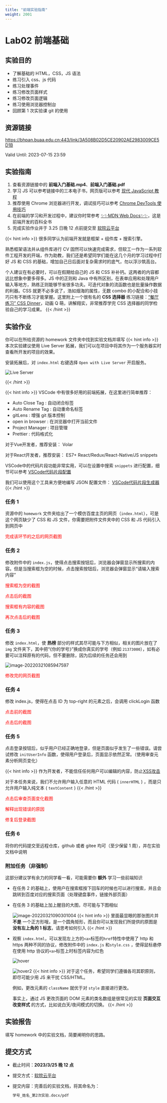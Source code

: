 ```yaml
---
title: "前端实验指南"
weight: 2001
---
```


# Lab02 前端基础

## 实验目的

- 了解基础的 HTML，CSS，JS 语法
- 练习引入 css、js 代码
- 练习处理事件
- 练习修改页面样式
- 练习修改页面逻辑
- 练习使用浏览器控制台
- 回顾第 1 次实验课 git 的使用

## 资源链接

https://bhpan.buaa.edu.cn:443/link/3A508B02D5CE20902AE2983009CE5D1B

Valid Until: 2023-07-15 23:59

## 实验指南

1. 查看资源链接中的 **前端入门基础.mp4**、**前端入门基础.pdf**
2. 学习 JS 可以参考链接中的三本电子书，网页版可以参考 <a href="https://zh.javascript.info/" target="_blank">现代 JavaScript 教程</a>
3. 推荐使用 Chrome 浏览器进行开发，调试技巧可以参考 <a href="https://www.frontendwingman.com/Chrome/" target="_blank">Chrome DevTools 使用技巧 </a>
4. 在前端的学习和开发过程中，建议你时常参考 <a href="https://developer.mozilla.org/zh-CN/" target="_blank">✨✨MDN Web Docs✨✨</a>，这是前端开发的百科全书
5. 完成实验作业并于 3.25 日晚 12 点前提交至 <a href="https://scs.buaa.edu.cn/" target="_blank">软院云平台</a>

{{< hint info >}}
很多同学认为前端开发就是框架 + 组件库 + 搜索引擎。

熟悉框架语法并从组件库进行 CV 固然可以快速完成需求，但软工一作为一系列软件工程开发的开端，作为助教，我们还是希望同学们能在这几个月的学习过程中打好 JS 和 CSS 的基础，增加自己日后面对复杂需求时的底气，勿以浮沙筑高台。

个人建议在有必要时，可以在假期给自己的 JS 和 CSS 补补钙。这两者的内容都远比想象中要多得多。JS 中的正则和 Java 中有所区别，在表单应用和处理用户输入等地方，熟练正则能够节省很多功夫。可迭代对象的流函数也是批量操作数据的利器。CSS 就更不必多说了，浩如烟海的属性，无数 combo 的小配合和小技巧只有不断练习才能掌握。这里附上一个很有名的 **CSS 选择器** 练习链接：[“餐厅练习” CSS Dinner](https://flukeout.github.io/#)，动画 Q 萌，讲解翔实，非常推荐学完 CSS 选择器的同学检验自己的学习成果。
{{< /hint >}}

## 实验作业

你可以在所给资源的 homework 文件夹中找到实验文档并填写
{{< hint info >}}
本次实验建议使用 Live Server 拓展，我们可以在项目中将其作为一个服务器实时查看所开发的项目的效果。

安装拓展后，对 `index.html` 右键选择 `Open with Live Server` 开启服务。

![Live Server](/SE-Labs/images/lab2/LiveServer.png)

{{< /hint >}}

{{< hint info >}}
VSCode 中有很多好用的前端拓展，在这里进行简单推荐：

- Auto Close Tag : 自动闭合标签
- Auto Rename Tag : 自动重命名标签
- gitLens : 增强 git 版本控制
- open in browser : 在浏览器中打开当前文件
- Project Manager : 项目管理
- Prettier : 代码格式化

对于Vue开发者，推荐安装： Volar 

对于React开发者，推荐安装： ES7+ React/Redux/React-Native/JS snippets 


VSCode中的代码片段功能非常实用，可以在设置中搜索 `snippets` 进行配置，细节可以参考 <a href="https://juejin.cn/post/6844903869424599053" target="_blank">VSCode代码片段配置</a>

我们可以使用这个工具来方便地编写 JSON 配置文件： <a href="https://snippet-generator.app/" target="_blank">VSCode代码片段生成器</a>
{{< /hint >}}

### 任务 1

资源中的 `homework` 文件夹给出了一个模仿百度主页的网页（`index.html`），可是这个网页缺少了 CSS 和 JS 文件，你需要把附件文件夹中的 CSS 和 JS 代码引入到网页中

<span style="color: red">完成该环节的之后的网页截图</span>

### 任务 2

修改附件中的 `index.js`，使得点击搜索按钮后，浏览器会弹窗显示所搜索的内容。但是当搜索框为空的时候，点击搜索按钮后，浏览器会弹窗显示“请输入搜索内容”

<span style="color: red">搜索框为空的截图</span>

<span style="color: red">点击后的截图</span>

<span style="color: red">搜索框有内容的截图</span>

<span style="color: red">再次点击后的截图</span>

### 任务 3

修改 `index.html`，使 **热榜** 部分的样式其尽可能与下方相似，相关的图片放在了 `img` 文件夹下，其中把“《你的学号》”换成你真实的学号（例如 `21373000`），如有必要可以注释原有的代码，但不要删除，因为后续的任务还会用到

![image-20220321085947597](/SE-Labs/images/lab2/image-20220321085947597.png)

<span style="color: red">修改完的网页截图</span>

### 任务 4

修改 index.js，使得在点击 ID 为 top-right 的元素之后，会调用 clickLogin 函数

<span style="color: red">点击前的截图</span>

<span style="color: red">点击后的截图</span>

### 任务 5

点击登录按钮后，似乎用户已经正确地登录，但是页面似乎发生了一些错误。请尝试修改 `initUserInfo` 函数，使得用户登录后，页面显示依然正常。（使用审查元素分析网页变化）

{{< hint info >}}
作为开发者，不能信任任何用户可以编辑的内容，防止<a href="https://juejin.cn/post/6844903685122703367" target="_blank">XSS攻击</a>

对于本任务来说，我们不允许用户输入任意的 HTML 代码 ( `innerHTML` ) ，而是只允许用户输入纯文本 ( `textContent` )
{{< /hint >}}

<span style="color: red">点击后审查页面变化截图</span>

<span style="color: red">解释出现错误的原因</span>

<span style="color: red">修复后登录截图</span>

### 任务 6

将你的代码提交至远程仓库，github 或者 gitee 均可（至少保留 1 周），并在实验文档中说明

### 附加任务（非强制）

这部分建议学有余力的同学看一看，可能需要你 **额外** 学习一些前端知识

- 在任务 2 的基础上，使用户在搜索框按下回车的时候也可以进行搜索，并且会跳转到百度对应的搜索页面（处理键盘事件，链接外部页面）

- 在任务 3 的基础上加上醒目的大图，尽可能与下图相似

  ![image-20220321090301004](/SE-Labs/images/lab2/image-20220321090301004.png)
  {{< hint info >}}
  里面最显眼的那张图片并 **不是** 一个正方形哦，是一个圆角矩形，而且你可以发现我们所提供的原图是 **没有左上角的 1 标志**，请思考如何引入
  {{< /hint >}}

- 观察 `index.html`，可以发现左上方的`<a>`标签的`href`特性中使用了 http 和 https 两种不同的协议，修改附件中的 `index.js` 和`style.css` ，使得鼠标悬停在使用 http 协议的`<a>`标签上时标签内容为红色

  ![hover](/SE-Labs/images/lab2/hover.png)

  ![hover2](/SE-Labs/images/lab2/hover2.png)
  {{< hint info >}}
  对于这个任务，希望同学们遵循各司其职原则，即尽可能少用 JS 来干扰 CSS/HTML。

  例如，更改元素的 `className` 就优于对 `style` 直接进行更改。

  事实上，通过 JS 更改页面的 DOM 元素的类名数组是很常见的实现 **页面交互改变样式** 的方式，比如说白天/夜间模式的切换。
  {{< /hint >}}

## 实验报告

填写 homework 中的实验文档，简要阐明你的思路。

## 提交方式

- 截止时间：**2023/3/25 晚 12 点**

- 提交方式：[软院云平台](https://scs.buaa.edu.cn/)

- 提交内容：完善后的实验文档，将其命名为：

  ```txt
  学号_姓名_第2次实验.docx/pdf
  ```

